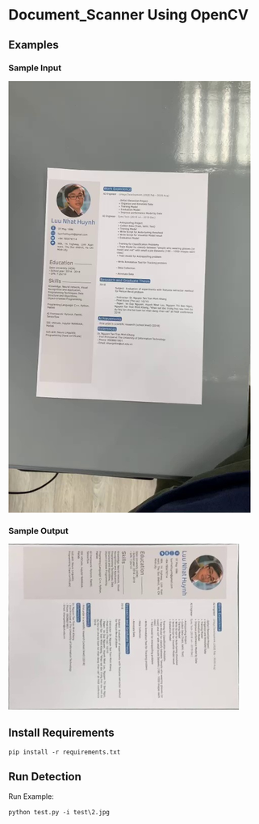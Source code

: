 # Document_Scanner Using OpenCV

## Examples
### Sample Input
![Input 1](https://github.com/phminh151/Document_scanner/blob/main/test/1.jpg "Input 1")

### Sample Output
![output 1](https://github.com/phminh151/Document_scanner/blob/main/output/1.jpg "output 1")

## Install Requirements

```
pip install -r requirements.txt
```

## Run Detection
Run Example:

```
python test.py -i test\2.jpg
```
